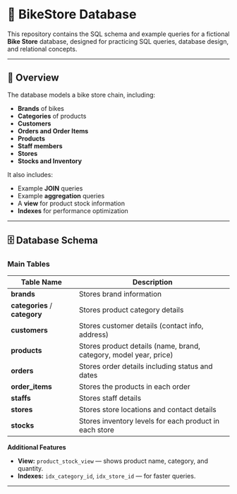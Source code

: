 # 🚴 BikeStore Database

This repository contains the SQL schema and example queries for a fictional **Bike Store** database, designed for practicing SQL queries, database design, and relational concepts.

---

## 📌 Overview
The database models a bike store chain, including:

- **Brands** of bikes
- **Categories** of products
- **Customers**
- **Orders and Order Items**
- **Products**
- **Staff members**
- **Stores**
- **Stocks and Inventory**

It also includes:

- Example **JOIN** queries
- Example **aggregation** queries
- A **view** for product stock information
- **Indexes** for performance optimization

---

## 🗄 Database Schema

### Main Tables
| Table Name     | Description |
|----------------|-------------|
| **brands**     | Stores brand information |
| **categories** / **category** | Stores product category details |
| **customers**  | Stores customer details (contact info, address) |
| **products**   | Stores product details (name, brand, category, model year, price) |
| **orders**     | Stores order details including status and dates |
| **order_items**| Stores the products in each order |
| **staffs**     | Stores staff details |
| **stores**     | Stores store locations and contact details |
| **stocks**     | Stores inventory levels for each product in each store |

**Additional Features**
- **View:** `product_stock_view` — shows product name, category, and quantity.
- **Indexes:** `idx_category_id`, `idx_store_id` — for faster queries.

---


